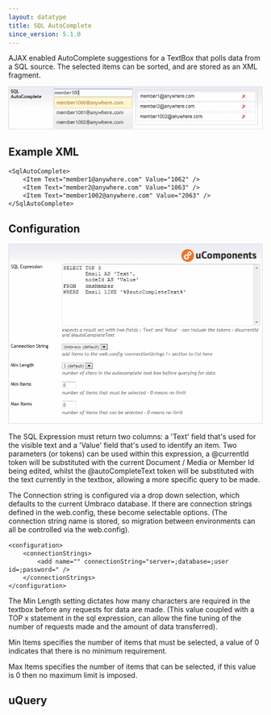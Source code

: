 ```yaml
---
layout: datatype
title: SQL AutoComplete
since_version: 5.1.0
---
```


AJAX enabled AutoComplete suggestions for a TextBox that polls data from a SQL source. The selected items can be sorted, and are stored as an XML fragment.

![Content Editor](DataEditor.gif)

## Example XML
	<SqlAutoComplete>
		<Item Text="member1@anywhere.com" Value="1062" />
		<Item Text="member2@anywhere.com" Value="1063" />
		<Item Text="member1002@anywhere.com" Value="2063" />
	</SqlAutoComplete>

## Configuration

![Prevalue Editor](PreValueEditor.gif)

The SQL Expression must return two columns: a 'Text' field that's used for the visible text and a 'Value' field that's used to identify an item. Two parameters (or tokens) can be used within this expression, a @currentId token will be substituted with the current Document / Media or Member Id being edited, whilst the @autoCompleteText token will be substituted with the text currently in the textbox, allowing a more specific query to be made.

The Connection string is configured via a drop down selection, which defaults to the current Umbraco database. If there are connection strings defined in the web.config, these become selectable options. (The connection string name is stored, so migration between environments can all be controlled via the web.config).

	<configuration>
		<connectionStrings>
			<add name="" connectionString="server=;database=;user id=;password=" />
		</connectionStrings>
	</configuration>

The Min Length setting dictates how many characters are required in the textbox before any requests for data are made. (This value coupled with a TOP x statement in the sql expression, can allow the fine tuning of the number of requests made and the amount of data transferred).

Min Items specifies the number of items that must be selected, a value of 0 indicates that there is no minimum requirement.

Max Items specifies the number of items that can be selected, if this value is 0 then no maximum limit is imposed.

## uQuery
